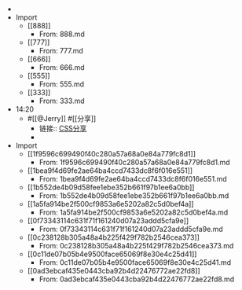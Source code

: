 - 
- Import
    - [[888]]
        - From: 888.md
    - [[777]]
        - From: 777.md
    - [[666]]
        - From: 666.md
    - [[555]]
        - From: 555.md
    - [[333]]
        - From: 333.md
- 14:20
    -  #[[@Jerry]] #[[分享]]
        - 链接:: [CSS分享]() 
        - 
- Import
    - [[1f9596c699490f40c280a57a68a0e84a779fc8d1]]
        - From: 1f9596c699490f40c280a57a68a0e84a779fc8d1.md
    - [[1bea9f4d69fe2ae64ba4ccd7433dc8f6f016e551]]
        - From: 1bea9f4d69fe2ae64ba4ccd7433dc8f6f016e551.md
    - [[1b552de4b09d58fee1ebe352b661f97b1ee6a0bb]]
        - From: 1b552de4b09d58fee1ebe352b661f97b1ee6a0bb.md
    - [[1a5fa914be2f500cf9853a6e5202a82c5d0bef4a]]
        - From: 1a5fa914be2f500cf9853a6e5202a82c5d0bef4a.md
    - [[0f73343114c631f71f161240d07a23addd5cfa9e]]
        - From: 0f73343114c631f71f161240d07a23addd5cfa9e.md
    - [[0c238128b305a48a4b225f429f782b2546cea373]]
        - From: 0c238128b305a48a4b225f429f782b2546cea373.md
    - [[0c11de07b05b4e9500face65069f8e30e4c25d41]]
        - From: 0c11de07b05b4e9500face65069f8e30e4c25d41.md
    - [[0ad3ebcaf435e0443cba92b4d22476772ae22fd8]]
        - From: 0ad3ebcaf435e0443cba92b4d22476772ae22fd8.md
